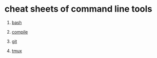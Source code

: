 cheat sheets of command line tools
===================================

1. [bash](bash/)

1. [compile](compile/)

1. [git](git/)

1. [tmux](tmux.md)
